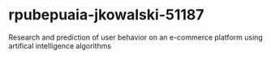 # rpubepuaia-jkowalski-51187
Research and prediction of user behavior on an e-commerce platform using artifical intelligence algorithms

